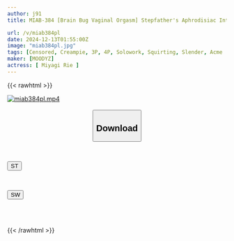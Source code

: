 ```yaml
---
author: j91
title: MIAB-384 [Brain Bug Vaginal Orgasm] Stepfather's Aphrodisiac Intense Piston Pumps Stepdaughter's Pussy Covered In Cum, Squirt And Love Juices Drug-induced Convulsions And Sweaty Squirting Orgasm Miyagi Rie

url: /v/miab384pl
date: 2024-12-13T01:55:00Z
image: "miab384pl.jpg"
tags: [Censored, Creampie, 3P, 4P, Solowork, Squirting, Slender, Acme · Orgasm	]
maker: [MOODYZ]
actress: [ Miyagi Rie ]
---
```



{{< rawhtml >}}

<div class="video" data-videoid="8zWm21eravComlr">
    <a href="javascript:;">
        <img src="/v/miab384pl/miab384pl.jpg" width="WIDTH" height="HEIGHT" alt="miab384pl.mp4" loading="lazy">
    </a>
</div>

<script type="text/javascript" src="https://j91.asia/asset/on-demand-st.js"></script>

<br>
  <link rel="stylesheet" href="https://j91.asia/asset/bs5.css">
  
  <center>
  <button class="btn btn-primary" type="button" data-bs-toggle="collapse" data-bs-target=".multi-collapse" aria-expanded="false" aria-controls="multiCollapseExample1 multiCollapseExample2"><h2>Download</h2></button></center>
</p>
<div class="row">
  <div class="col">
    <div class="collapse multi-collapse" id="multiCollapseExample1">
      <div class="card card-body">
	      	      <br>
<div class="buttons">  
<p><a href="/v/miab384pl/st.html" target="_blank"><button class="btn-hover color-3"><i class="fa fa-download"></i> ST</button></a></p></div>
    </div>
  </div>
</div>
  <div class="col">
    <div class="collapse multi-collapse" id="multiCollapseExample2">
      <div class="card card-body">
	      <br>
<div class="buttons">
<p><a href="/v/miab384pl/sw.html" target="_blank"><button class="btn-hover color-2"><i class="fa fa-download"></i> SW</button></a></p></div>
<br><br>
      </div>
    </div>
  </div>
</div>

{{< /rawhtml >}}